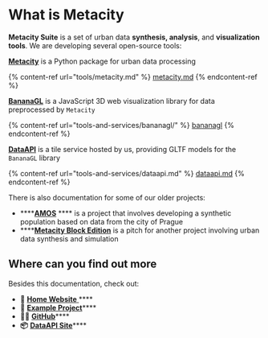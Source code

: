 # What is Metacity

**Metacity Suite** is a set of urban data **synthesis, analysis**, and **visualization tools**. We are developing several open-source tools:

[**Metacity**](tools/metacity.md) is a Python package for urban data processing

{% content-ref url="tools/metacity.md" %}
[metacity.md](tools/metacity.md)
{% endcontent-ref %}

[**BananaGL**](tools-and-services/bananagl/) is a JavaScript 3D web visualization library for data preprocessed by `Metacity`

{% content-ref url="tools-and-services/bananagl/" %}
[bananagl](tools-and-services/bananagl/)
{% endcontent-ref %}

[**DataAPI**](tools-and-services/dataapi.md) is a tile service hosted by us, providing GLTF models for the `BananaGL` library

{% content-ref url="tools-and-services/dataapi.md" %}
[dataapi.md](tools-and-services/dataapi.md)
{% endcontent-ref %}

There is also documentation for some of our older projects:

* ****[**AMOS**](projects/amos/) **** is a project that involves developing a synthetic population based on data from the city of Prague
* ****[**Metacity Block Edition**](projects/blocks/) is a pitch for another project involving urban data synthesis and simulation

## Where can you find out more

Besides this documentation, check out:

* 🏡 [**Home Website** ](https://metacity.cc)****
* **🧪** [**Example Project**](https://demo.metacity.cc)****
* **🧑‍💻** [**GitHub**](https://github.com/MetacitySuite)****
* **📦** [**DataAPI Site**](https://api.metacity.cc)****

